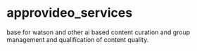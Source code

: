 # approvideo_services
base for watson and other ai based content curation and group management and qualification of content quality.
